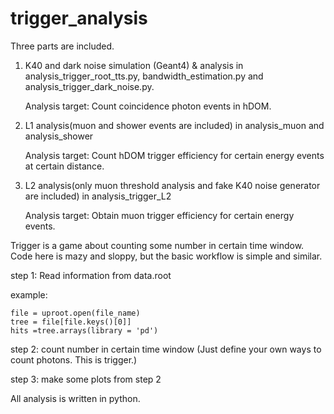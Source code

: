 # trigger_analysis
Three parts are included. 
1. K40 and dark noise simulation (Geant4) & analysis in analysis_trigger_root_tts.py, bandwidth_estimation.py and analysis_trigger_dark_noise.py.

   Analysis target: Count coincidence photon events in hDOM. 
   
3. L1 analysis(muon and shower events are included) in analysis_muon and analysis_shower

   Analysis target: Count hDOM trigger efficiency for certain energy events at certain distance.
   
5. L2 analysis(only muon threshold analysis and fake K40 noise generator are included) in analysis_trigger_L2

   Analysis target: Obtain muon trigger efficiency for certain energy events.

Trigger is a game about counting some number in certain time window.
Code here is mazy and sloppy, but the basic workflow is simple and similar. 

step 1: Read information from data.root

example:
```
file = uproot.open(file_name)
tree = file[file.keys()[0]]
hits =tree.arrays(library = 'pd')
```

step 2: count number in certain time window (Just define your own ways to count photons. This is trigger.)

step 3: make some plots from step 2

All analysis is written in python.
